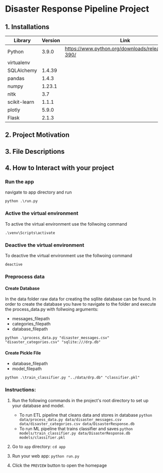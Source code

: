 # Disaster Response Pipeline Project

## 1. Installations

| Library      | Version | Link                                                 |
| ------------ | ------- | ---------------------------------------------------- |
| Python       | 3.9.0   | https://www.python.org/downloads/release/python-390/ |
| virtualenv   |         |                                                      |
| SQLAlchemy   | 1.4.39  |                                                      |
| pandas       | 1.4.3   |                                                      |
| numpy        | 1.23.1  |                                                      |
| nltk         | 3.7     |                                                      |
| scikit-learn | 1.1.1   |                                                      |
| plotly       | 5.9.0   |                                                      |
| Flask        | 2.1.3   |                                                      |

## 2. Project Motivation

## 3. File Descriptions

## 4. How to Interact with your project

### Run the app

navigate to app directory and run

```
python .\run.py
```

### Active the virtual environment

To active the virtual environment use the follwoing command

```
.\venv\Scripts\activate
```

### Deactive the virtual environment

To deactive the virtual environment use the follwoing command

```
deactive
```

### Preprocess data

#### Create Database

In the data folder raw data for creating the sqllite database can be found. In order to create the database you have to navigate to the folder and execute the process_data.py with follwoing arguments:

- messages_filepath
- categories_filepath
- database_filepath

```
python .\process_data.py "disaster_messages.csv" "disaster_categories.csv" "sqlite:///drp.db"
```

#### Create Pickle File

- database_filepath
- model_filepath

```
python .\train_classifier.py "../data/drp.db" "classifier.pkl"
```

### Instructions:

1. Run the following commands in the project's root directory to set up your database and model.

   - To run ETL pipeline that cleans data and stores in database
     `python data/process_data.py data/disaster_messages.csv data/disaster_categories.csv data/DisasterResponse.db`
   - To run ML pipeline that trains classifier and saves
     `python models/train_classifier.py data/DisasterResponse.db models/classifier.pkl`

2. Go to `app` directory: `cd app`

3. Run your web app: `python run.py`

4. Click the `PREVIEW` button to open the homepage
